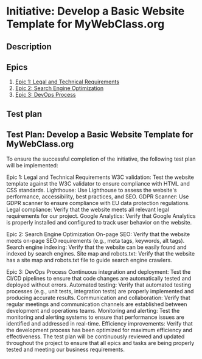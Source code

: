 # Initiative: Develop a Basic Website Template for MyWebClass.org
## Description
## Epics
1. [Epic 1: Legal and Technical Requirements](/documentation/templates/theme/initiatives/epics/epic_template.md)
2. [Epic 2: Search Engine Optimization](/documentation/templates/theme/initiatives/epics/epic_template.md)
3. [Epic 3: DevOps Process](/documentation/templates/theme/initiatives/epics/epic_template.md)
## Test plan

## Test Plan: Develop a Basic Website Template for MyWebClass.org

To ensure the successful completion of the initiative, the following test plan will be implemented:

Epic 1: Legal and Technical Requirements
W3C validation: Test the website template against the W3C validator to ensure compliance with HTML and CSS standards.
Lighthouse: Use Lighthouse to assess the website's performance, accessibility, best practices, and SEO.
GDPR Scanner: Use GDPR scanner to ensure compliance with EU data protection regulations.
Legal compliance: Verify that the website meets all relevant legal requirements for our project.
Google Analytics: Verify that Google Analytics is properly installed and configured to track user behavior on the website.

Epic 2: Search Engine Optimization
On-page SEO: Verify that the website meets on-page SEO requirements (e.g., meta tags, keywords, alt tags).
Search engine indexing: Verify that the website can be easily found and indexed by search engines.
Site map and robots.txt: Verify that the website has a site map and robots.txt file to guide search engine crawlers.

Epic 3: DevOps Process
Continuous integration and deployment: Test the CI/CD pipelines to ensure that code changes are automatically tested and deployed without errors.
Automated testing: Verify that automated testing processes (e.g., unit tests, integration tests) are properly implemented and producing accurate results.
Communication and collaboration: Verify that regular meetings and communication channels are established between development and operations teams.
Monitoring and alerting: Test the monitoring and alerting systems to ensure that performance issues are identified and addressed in real-time.
Efficiency improvements: Verify that the development process has been optimized for maximum efficiency and effectiveness.
The test plan will be continuously reviewed and updated throughout the project to ensure that all epics and tasks are being properly tested and meeting our business requirements.